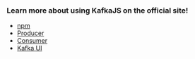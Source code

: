 

### Learn more about using KafkaJS on the official site!

- [npm](https://www.npmjs.com/package/kafkajs)
- [Producer](https://kafka.js.org/docs/producer-example)
- [Consumer](https://kafka.js.org/docs/consumer-example)
- [Kafka UI](https://github.com/provectus/kafka-ui)